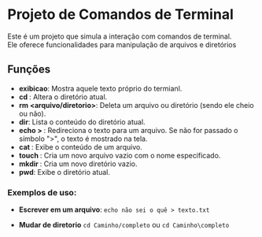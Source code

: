 # Projeto de Comandos de Terminal

Este é um projeto que simula a interação com comandos de terminal.  
Ele oferece funcionalidades para manipulação de arquivos e diretórios  

## Funções

- **exibicao**: Mostra aquele texto próprio do termianl.  
- **cd <caminho>**: Altera o diretório atual.
- **rm <arquivo/diretorio>**: Deleta um arquivo ou diretório (sendo ele cheio ou não).
- **dir**: Lista o conteúdo do diretório atual.
- **echo <texto> > <arquivo>**: Redireciona o texto para um arquivo. Se não for passado o símbolo ">", o texto é mostrado na tela.
- **cat <arquivo>**: Exibe o conteúdo de um arquivo.
- **touch <arquivo>**: Cria um novo arquivo vazio com o nome especificado.
- **mkdir <diretorio>**: Cria um novo diretório vazio.
- **pwd**: Exibe o diretório atual.

### Exemplos de uso:

- **Escrever em um arquivo**:
  ```echo não sei o quê > texto.txt```

- **Mudar de diretorio**
  ```cd Caminho/completo``` ou ```cd Caminho\completo```

